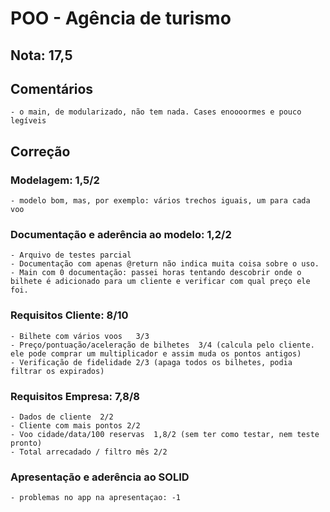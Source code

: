 # POO - Agência de turismo

## Nota: 17,5

## Comentários
	- o main, de modularizado, não tem nada. Cases enoooormes e pouco legíveis
	
## Correção

### Modelagem: 1,5/2
	- modelo bom, mas, por exemplo: vários trechos iguais, um para cada voo

### Documentação e aderência ao modelo: 1,2/2
	- Arquivo de testes parcial
	- Documentação com apenas @return não indica muita coisa sobre o uso.
	- Main com 0 documentação: passei horas tentando descobrir onde o bilhete é adicionado para um cliente e verificar com qual preço ele foi. 
	
### Requisitos Cliente: 8/10 
	- Bilhete com vários voos	3/3
	- Preço/pontuação/aceleração de bilhetes  3/4 (calcula pelo cliente. ele pode comprar um multiplicador e assim muda os pontos antigos)
	- Verificação de fidelidade	2/3 (apaga todos os bilhetes, podia filtrar os expirados)
	
### Requisitos Empresa: 7,8/8
	- Dados de cliente	2/2
	- Cliente com mais pontos 2/2
	- Voo cidade/data/100 reservas	1,8/2 (sem ter como testar, nem teste pronto)
	- Total arrecadado / filtro mês	2/2
	
### Apresentação e aderência ao SOLID 
	- problemas no app na apresentaçao: -1
	
